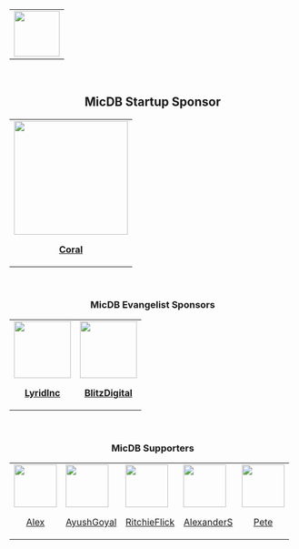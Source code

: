 <table  align="center">
  <tbody>
    <tr>
      <td>
        <a href="https://github.com/sponsors/nocodb">
          <img height="80px" src="https://user-images.githubusercontent.com/86527202/148577998-11048f5d-6c26-470c-af6e-b13f0fecfe39.png">
        </a>
      </td>   
    </tr>
  </tbody>
</table>

<p style="text-align: center;">&nbsp;</p>    
  
<h2 align="center"><b>MicDB Startup Sponsor</b></h2>
<table align="center" border-color="white">
  <tbody>
    <tr>
      <td>
          <a href="https://github.com/owncoral">
          <img height="200px" width="200px" align="middle" src="https://avatars.githubusercontent.com/u/76981916?s=200&v=4" />
            <p align="center"><b>Coral</b></p>    
          </a>
      </td>          
    </tr>
  </tbody>
  </table>
  

<p style="text-align: center;">&nbsp;</p>    
  
<h3 align="center"><b>MicDB Evangelist Sponsors</b></h3>
<table align="center">
  <tbody>
    <tr>     
      <td>
        <a href="https://github.com/LyridInc">
          <img height="100px" width="100px" align="middle" src="https://avatars.githubusercontent.com/u/62451547?s=200&v=4">
          <p align="center"><b>LyridInc</b></p> 
        </a>    
      </td>
      <td>
        <a href="https://github.com/BlitzDigitalGroup">
          <img height="100px" width="100px" align="middle" src="https://avatars.githubusercontent.com/u/89269131?v=4">
          <p align="center"><b>BlitzDigital</b></p> 
        </a>        
      </td>   
    </tr>   
  </tbody>
  </table>

<p style="text-align: center;">&nbsp;</p>  
  
  <h3 align="center"><b>MicDB Supporters</b></h3>
<table  align="center">
  <tbody>
    <tr>
      <td>
        <a href="https://github.com/alexn-s">
          <img height="75px" src="https://avatars.githubusercontent.com/u/60710873?v=4">
          <p align="center">Alex</p> 
        </a>
      </td>
      <td>
        <a href="https://github.com/ayush6624">
          <img height="75px" src="https://avatars.githubusercontent.com/u/12170180?v=4">
          <p align="center">AyushGoyal</p> 
        </a>
      </td>
      <td>
        <a href="https://github.com/RitchieFlick">
          <img height="75px" src="https://avatars.githubusercontent.com/u/5102547?v=4">
          <p align="center">RitchieFlick</p> 
        </a>
      </td>
      <td>
        <a href="https://github.com/asuraphel">
          <img height="75px" src="https://avatars.githubusercontent.com/u/1655429?v=4">
          <p align="center">AlexanderS</p> 
        </a>
      </td>
      <td>
        <a href="https://github.com/Peeeet">
          <img height="75px" src="https://avatars.githubusercontent.com/u/5926263?v=4">
          <p align="center">Pete</p> 
        </a>
      </td>  
    </tr>
  </tbody>
</table>
  
  
  

